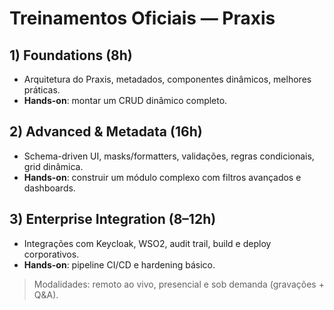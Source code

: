 # Treinamentos Oficiais — Praxis

## 1) Foundations (8h)
- Arquitetura do Praxis, metadados, componentes dinâmicos, melhores práticas.
- **Hands-on**: montar um CRUD dinâmico completo.

## 2) Advanced & Metadata (16h)
- Schema-driven UI, masks/formatters, validações, regras condicionais, grid dinâmica.
- **Hands-on**: construir um módulo complexo com filtros avançados e dashboards.

## 3) Enterprise Integration (8–12h)
- Integrações com Keycloak, WSO2, audit trail, build e deploy corporativos.
- **Hands-on**: pipeline CI/CD e hardening básico.

> Modalidades: remoto ao vivo, presencial e sob demanda (gravações + Q&A).
